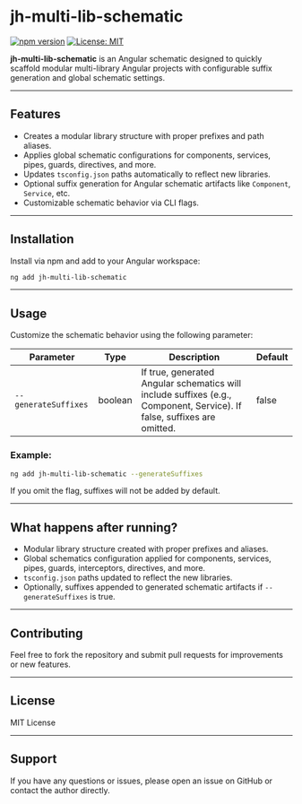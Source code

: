 # jh-multi-lib-schematic

[![npm version](https://badge.fury.io/js/jh-multi-lib-schematic.svg)](https://badge.fury.io/js/jh-multi-lib-schematic)
[![License: MIT](https://img.shields.io/badge/License-MIT-blue.svg)](https://opensource.org/licenses/MIT)

**jh-multi-lib-schematic** is an Angular schematic designed to quickly scaffold modular multi-library Angular projects with configurable suffix generation and global schematic settings.

---

## Features

- Creates a modular library structure with proper prefixes and path aliases.
- Applies global schematic configurations for components, services, pipes, guards, directives, and more.
- Updates `tsconfig.json` paths automatically to reflect new libraries.
- Optional suffix generation for Angular schematic artifacts like `Component`, `Service`, etc.
- Customizable schematic behavior via CLI flags.

---

## Installation

Install via npm and add to your Angular workspace:

```bash
ng add jh-multi-lib-schematic
```

---

## Usage

Customize the schematic behavior using the following parameter:

| Parameter           | Type    | Description                                                                                             | Default |
|---------------------|---------|---------------------------------------------------------------------------------------------------------|---------|
| `--generateSuffixes` | boolean | If true, generated Angular schematics will include suffixes (e.g., Component, Service). If false, suffixes are omitted. | false   |

### Example:

```bash
ng add jh-multi-lib-schematic --generateSuffixes
```

If you omit the flag, suffixes will not be added by default.

---

## What happens after running?

- Modular library structure created with proper prefixes and aliases.
- Global schematics configuration applied for components, services, pipes, guards, interceptors, directives, and more.
- `tsconfig.json` paths updated to reflect the new libraries.
- Optionally, suffixes appended to generated schematic artifacts if `--generateSuffixes` is true.

---

## Contributing

Feel free to fork the repository and submit pull requests for improvements or new features.

---

## License

MIT License

---

## Support

If you have any questions or issues, please open an issue on GitHub or contact the author directly.